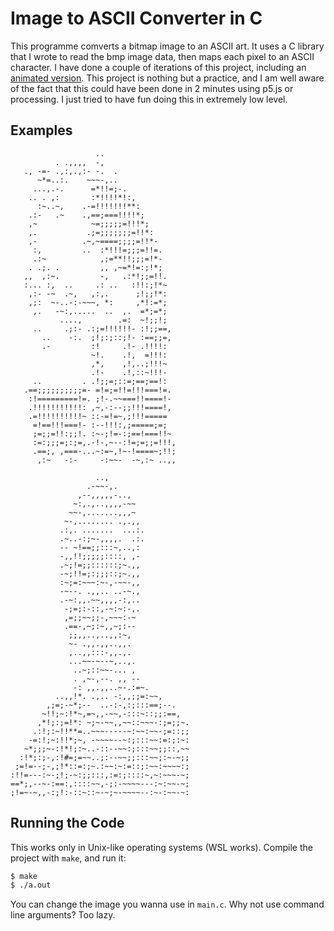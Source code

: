 # Image to ASCII Converter in C

This programme comverts a bitmap image to an ASCII art. It uses a C library that I wrote to read the bmp image data, then maps each pixel to an ASCII character. I have done a couple of iterations of this project, including an [animated version](https://www.youtube.com/watch?v=oTxaS_L3Ud8). This project is nothing but a practice, and I am well aware of the fact that this could have been done in 2 minutes using p5.js or processing. I just tried to have fun doing this in extremely low level.

## Examples

```
                   ..
          . .,,,,  -,
   ., -=- .,:,.,:- -.  .
      ~*=..:.    ~~~-,..
     ...,.-.      =*!!=;-.
    .. . ,:       :*!!!!*!:,
      :~..~,    .-=!!!!!!!**:
    .:-   .~    .,==;===!!!!*;
    ,~            ~=;;;;;=!!!*;
    ,.           .;=;;;;;;;=!!*:
    ,-          .~,~====;;;;=!!*-
     :,         ..  :*!!!=;;;=!!=.
     .:~            ,;=**!!;;;=!*-
    . .;. .         ,, ,~=*!=:;!*;
   ,,  ,:~.         -,   .:*!;;=!!.
   :... :,  ..     .: ..   :!!:;!*~
    ,:- -~  .~,   ,:,.      ;!;;!*:
    ,;:  ~-..-:-~~~, *:     ,*!:=*;
     ,.   -~:,.....  ..  ,.  =*;=*;
           ....,        .=:  ~!;;!;
     ..     .;:- .:;=!!!!!!- :!;;==,
       ..    -:.  ;!;:;::;!- :==;;=,
       .-         :!     .!- .!!!!:
                  ~!.    .!,  =!!!:
                  ,*,    ,!,..;!!!~
                  .!-    .!,::~!!!-
     ..         . .!;;=;::=;==;==!:
   .==;;;;;;;;;;=- =!=;=!!=!!!===!=.
    :!=========!=. ;!-.~~===!!====!-
    .!!!!!!!!!!!: ,~,-:--;;!!!====!,
    .=!!!!!!!!!!~ ::-=!=~,;!!!=====
     =!==!!!===!- :--!!!:,;=====;=;
     ;=;;=!!:;;!. :~-;!=-:;==!===!!~
     :=:;;;=;:;=,.-!-,~--:!=;=;;=!!!,
     .==;, ,===-...~:=~,!~-!====~;!!;
      ,:~   -:-     -:~~-  -~,:~ ..,,
```
```
                   ..,
                 .-~~-,.
               ,--,,,,,-..,
              ~:,.,..,,,,-~~
             ~~-,.......,,,~
            ~-,........ .,.,,
           .:,. .......  ...:.
           .~..-:;~-,,,,.  .:.
           -- ~!==;;:::~,..,:
           -,,!!;;;;;::::, ,-
           .~;!=;;::::::;~.,,
           -~;!!=;:;;;::;~.,,
           :~;=:~~~:~-,-~~-,,
           -~--. .,,.. ..-~.,
           .-~:,,.~~,,,,-:,..
            -;=;:-::,-~:~:-,.
            ,=;;~~;;-,~~~:-~
            .==-,~;:~,,~;:--
             ;;,,..,..,,:~,
             ~- .,,.,,..,,.
             ,..,,:::-,,.,.
             ...~~-~--~,..,.
              ..~;::~~-... ,
              . ,~-,--. ,, --
              -: ,,.,,..~-.:=~.
          ..,,!*. .,.. -:,,;;=:~~,
        ,;=;-~*;--  ..-:-,:;:::==;--.
       ~!!;~:!*~,=~,,-~~,-:::~::;;:==,
      ,*!;:;=!*: ~;~-~~,,~~::~~~-:;=;;~.
     .:!;:~!!**=..~~~-----~:~~:~~-;=::;;
    -=:!;~:!!*;~, -~~~~--~:;:::~~:=:;:~:
   ~*;;;~-:!*!;:~..-::--~~:;:::~~;;::,~~
  :!*;:;-,:!#=;=~~..;:--~~;;:::~~;:~-~;;
 ;=!=--;-,;!*::=:;~.:~~:~:=::;:~~:~~~~:;
:!!=---:~-;!;-~:;;:::,:=:;::::~,~:~~~-~;
==*;,--~-:==:,::::~~,-;:-~~~~---:~:~~-~;
;!=~-~,,-:;!:-::~::~-~;~-~~~~--:~-:~~-~:
```
## Running the Code

This works only in Unix-like operating systems (WSL works). Compile the project with `make`, and run it:

```bash
$ make
$ ./a.out
```

You can change the image you wanna use in `main.c`. Why not use command line arguments? Too lazy.

